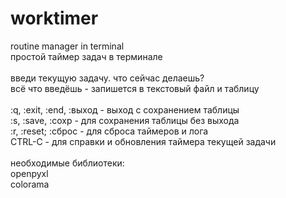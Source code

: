 # worktimer
routine manager in terminal<br />
простой таймер задач в терминале<br /><br />
введи текущую задачу. что сейчас делаешь?<br />
всё что введёшь - запишется в текстовый файл и таблицу<br />
<br />:q, :exit, :end, :выход - выход с сохранением таблицы
<br />:s, :save, :сохр - для сохранения таблицы без выхода
<br />:r, :reset; :сброс - для сброса таймеров и лога
<br />CTRL-C - для справки и обновления таймера текущей задачи
<br />
<br />
необходимые библиотеки:<br />
openpyxl<br />
colorama 
